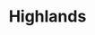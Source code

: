 ---
layout: photography
title:  "Highlands"
region: "Scotland"
year: 2019
id: highlands
intro: "Home to the UK's highest mountains, peaceful lochs and beautiful glens. A place that feels like home and hopefully, one day, will be."
seo:
  title: "Travel Photography - Scottish Highlands"
  description: "Photography from the southern Scottish Highlands including Stob Dearg, Stob Binnein, The Trossachs, Glen Coe and Loch Dochart."
  image:
    url: "Highlands-005.jpg"
    alt: "Sunset from Ben A'an"
hero:
  url: "Highlands-026.jpg"
  alt: "Ben Vorlich summit"
thumb:
  - url: "Highlands-002.jpg"
    alt: "Sarah and Vinnie on Ben A'an Summit"
  - url: "Wild-Camp-008.jpg"
    alt: "Beinn Each sunset"
---